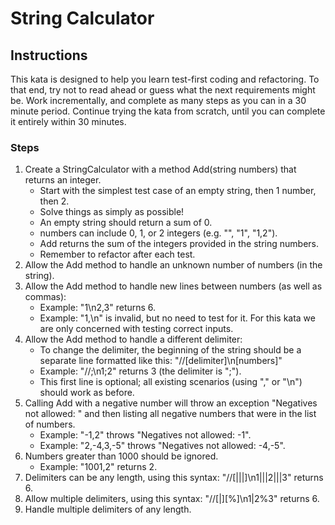 # String Calculator 

## Instructions
This kata is designed to help you learn test-first coding and refactoring. To that end, try not to read ahead or guess what the next requirements might be. Work incrementally, and complete as many steps as you can in a 30 minute period. Continue trying the kata from scratch, until you can complete it entirely within 30 minutes.
### Steps
1) Create a StringCalculator with a method Add(string numbers) that returns an integer.
     -  Start with the simplest test case of an empty string, then 1 number, then 2. 
     - Solve things as simply as possible!
     - An empty string should return a sum of 0. 
     - numbers can include 0, 1, or 2 integers (e.g. "", "1", "1,2"). 
     - Add returns the sum of the integers provided in the string numbers. 
     - Remember to refactor after each test.
2) Allow the Add method to handle an unknown number of numbers (in the string).
3) Allow the Add method to handle new lines between numbers (as well as commas):
     - Example: "1\n2,3" returns 6. 
     - Example: "1,\n" is invalid, but no need to test for it. For this kata we are only concerned with testing correct inputs.
4) Allow the Add method to handle a different delimiter:
     - To change the delimiter, the beginning of the string should be a separate line formatted like this: "//[delimiter]\n[numbers]"
     - Example: "//;\n1;2" returns 3 (the delimiter is ";"). 
     - This first line is optional; all existing scenarios (using "," or "\n") should work as before.
5) Calling Add with a negative number will throw an exception "Negatives not allowed: " and then listing all negative numbers that were in the list of numbers.
     - Example: "-1,2" throws "Negatives not allowed: -1". 
     - Example: "2,-4,3,-5" throws "Negatives not allowed: -4,-5".
6) Numbers greater than 1000 should be ignored. 
     - Example: "1001,2" returns 2.
7) Delimiters can be any length, using this syntax: "//[|||]\n1|||2|||3" returns 6.
8) Allow multiple delimiters, using this syntax: "//[|][%]\n1|2%3" returns 6.
9) Handle multiple delimiters of any length.
